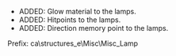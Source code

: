 - ADDED: Glow material to the lamps.
- ADDED: Hitpoints to the lamps.
- ADDED: Direction memory point to the lamps.

Prefix: ca\structures_e\Misc\Misc_Lamp